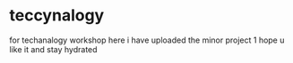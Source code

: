 # teccynalogy
for techanalogy workshop here i have uploaded the minor project 1 hope u like it 
and stay hydrated
